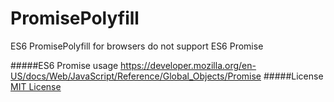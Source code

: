 # PromisePolyfill
ES6 PromisePolyfill for browsers do not support ES6 Promise

#####ES6 Promise usage
  https://developer.mozilla.org/en-US/docs/Web/JavaScript/Reference/Global_Objects/Promise
#####License
[MIT License](https://github.com/donick/PromisePolyfill/blob/master/LICENSE)
